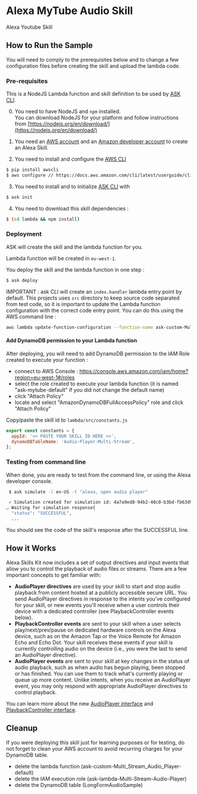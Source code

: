 # Alexa MyTube Audio Skill 
Alexa Youtube Skill 

## How to Run the Sample

You will need to comply to the prerequisites below and to change a few configuration files before creating the skill and upload the lambda code.

### Pre-requisites

This is a NodeJS Lambda function and skill definition to be used by [ASK CLI](https://developer.amazon.com/docs/smapi/quick-start-alexa-skills-kit-command-line-interface.html).

0. You need to have NodeJS and ```npm``` installed.  
You can download NodeJS for your platform and follow instructions from [https://nodejs.org/en/download/](https://nodejs.org/en/download/)

1. You need an [AWS account](https://aws.amazon.com) and an [Amazon developer account](https://developer.amazon.com) to create an Alexa Skill.

2. You need to install and configure the [AWS CLI](https://aws.amazon.com/cli/)

```bash
$ pip install awscli
$ aws configure // https://docs.aws.amazon.com/cli/latest/userguide/cli-chap-getting-started.html
```

3. You need to install and to initialize [ASK CLI](https://developer.amazon.com/docs/smapi/quick-start-alexa-skills-kit-command-line-interface.html) with

```bash
$ ask init
```

4. You need to download this skill dependencies :

```bash
$ (cd lambda && npm install)
```

### Deployment

ASK will create the skill and the lambda function for you.

Lambda function will be created in ```eu-west-1```.

You deploy the skill and the lambda function in one step :

```bash
$ ask deploy
```

IMPORTANT : ask CLI will create an ```index.handler``` lambda entry point by default.  This projects uses ```src``` directory to keep source code separated from test code, so it is important to update the Lambda function configuration with the correct code entry point.  You can do this using the AWS command line :

```bash
aws lambda update-function-configuration --function-name ask-custom-Multi_Stream_Audio_Player-default --handler src/index.handler --runtime nodejs8.10
```


#### Add DynamoDB permission to your Lambda function

After deploying, you will need to add DynamoDB permission to the IAM Role created to execute your function :

- connect to AWS Console : https://console.aws.amazon.com/iam/home?region=eu-west-1#/roles
- select the role created to execute your lambda function (it is named "ask-mytube-default" if you did not  change the default name)
- click "Attach Policy"
- locate and select "AmazonDynamoDBFullAccessPolicy" role and click "Attach Policy"

Copy/paste the skill id to ```lambda/src/constants.js```    

```javascript
export const constants = {
  appId: '<< PASTE YOUR SKILL ID HERE >>',
  dynamoDBTableName: 'Audio-Player-Multi-Stream',
};
```

### Testing from command line

When done, you are ready to test from the command line, or using the Alexa developer console.

```bash
 $ ask simulate -l en-US -t "alexa, open audio player"

 ✓ Simulation created for simulation id: 4a7a9ed8-94b2-40c0-b3bd-fb63d9887fa7
◡ Waiting for simulation response{
  "status": "SUCCESSFUL",
  ...
 ```

You should see the code of the skill's response after the SUCCESSFUL line.

## How it Works

Alexa Skills Kit now includes a set of output directives and input events that allow you to control the playback of audio files or streams.  There are a few important concepts to get familiar with:

* **AudioPlayer directives** are used by your skill to start and stop audio playback from content hosted at a publicly accessible secure URL.  You  send AudioPlayer directives in response to the intents you've configured for your skill, or new events you'll receive when a user controls their device with a dedicated controller (see PlaybackController events below).
* **PlaybackController events** are sent to your skill when a user selects play/next/prev/pause on dedicated hardware controls on the Alexa device, such as on the Amazon Tap or the Voice Remote for Amazon Echo and Echo Dot.  Your skill receives these events if your skill is currently controlling audio on the device (i.e., you were the last to send an AudioPlayer directive).
* **AudioPlayer events** are sent to your skill at key changes in the status of audio playback, such as when audio has begun playing, been stopped or has finished.  You can use them to track what's currently playing or queue up more content.  Unlike intents, when you receive an AudioPlayer event, you may only respond with appropriate AudioPlayer directives to control playback.

You can learn more about the new [AudioPlayer interface](https://developer.amazon.com/public/solutions/alexa/alexa-skills-kit/docs/custom-audioplayer-interface-reference) and [PlaybackController interface](https://developer.amazon.com/public/solutions/alexa/alexa-skills-kit/docs/custom-playbackcontroller-interface-reference).

## Cleanup

If you were deploying this skill just for learning purposes or for testing, do not forget to clean your AWS account to avoid recurring charges for your DynamoDB table.

- delete the lambda function (ask-custom-Multi_Stream_Audio_Player-default)
- delete the IAM execution role (ask-lambda-Multi-Stream-Audio-Player)
- delete the DynamoDB table (LongFormAudioSample)
